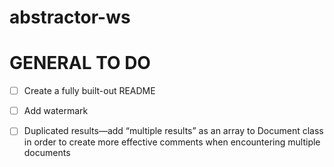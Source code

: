 # abstractor-ws

# GENERAL TO DO
- [ ] Create a fully built-out README
- [ ] Add watermark
- [ ] Duplicated results—add “multiple results” as an array to Document class in order to create more effective comments when encountering multiple documents

